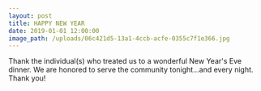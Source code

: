 ```yaml
---
layout: post
title: HAPPY NEW YEAR
date: 2019-01-01 12:00:00
image_path: /uploads/06c421d5-13a1-4ccb-acfe-0355c7f1e366.jpg
---
```


Thank the individual(s) who treated us to a wonderful New Year's Eve dinner. We are honored to serve the community tonight...and every night. Thank you!